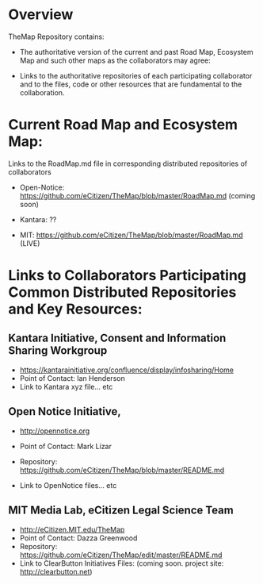 # Overview

TheMap Repository contains:

* The authoritative version of the current and past Road Map, Ecosystem Map and such other maps as the collaborators may agree:

* Links to the authoritative repositories of each participating collaborator and to the files, code or other resources that are fundamental to the collaboration.

# Current Road Map and Ecosystem Map:

Links to the RoadMap.md file in corresponding distributed repositories of collaborators

* Open-Notice: https://github.com/eCitizen/TheMap/blob/master/RoadMap.md (coming soon) 

* Kantara: ??

* MIT: https://github.com/eCitizen/TheMap/blob/master/RoadMap.md (LIVE)


# Links to Collaborators Participating Common Distributed Repositories and Key Resources:

## Kantara Initiative, Consent and Information Sharing Workgroup

* https://kantarainitiative.org/confluence/display/infosharing/Home
* Point of Contact: Ian Henderson 
* Link to Kantara xyz file... etc

## Open Notice Initiative, 
* http://opennotice.org
* Point of Contact: Mark Lizar
* Repository: https://github.com/eCitizen/TheMap/blob/master/README.md

* Link to OpenNotice files... etc

## MIT Media Lab, eCitizen Legal Science Team
* http://eCitizen.MIT.edu/TheMap
* Point of Contact: Dazza Greenwood
* Repository: https://github.com/eCitizen/TheMap/edit/master/README.md
* Link to ClearButton Initiatives Files: (coming soon.  project site: http://clearbutton.net) 

